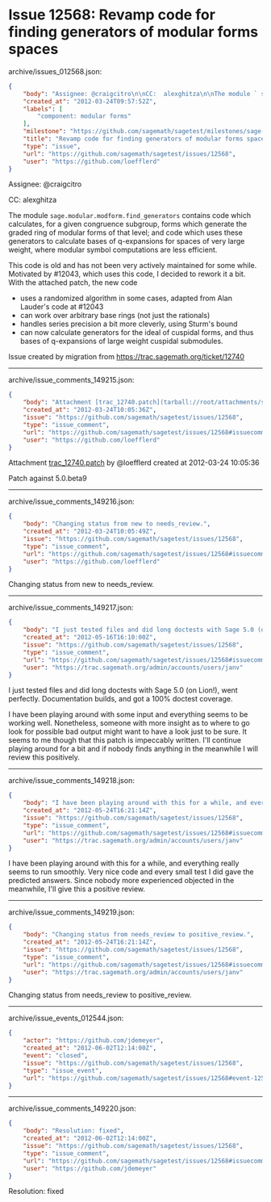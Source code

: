 # Issue 12568: Revamp code for finding generators of modular forms spaces

archive/issues_012568.json:
```json
{
    "body": "Assignee: @craigcitro\n\nCC:  alexghitza\n\nThe module ` sage.modular.modform.find_generators ` contains code which calculates, for a given congruence subgroup, forms which generate the graded ring of modular forms of that level; and code which uses these generators to calculate bases of q-expansions for spaces of very large weight, where modular symbol computations are less efficient.\n\nThis code is old and has not been very actively maintained for some while. Motivated by #12043, which uses this code, I decided to rework it a bit. With the attached patch, the new code\n\n* uses a randomized algorithm in some cases, adapted from Alan Lauder's code at #12043\n* can work over arbitrary base rings (not just the rationals)\n* handles series precision a bit more cleverly, using Sturm's bound\n* can now calculate generators for the ideal of cuspidal forms, and thus bases of\n  q-expansions of large weight cuspidal submodules.\n\n\n\nIssue created by migration from https://trac.sagemath.org/ticket/12740\n\n",
    "created_at": "2012-03-24T09:57:52Z",
    "labels": [
        "component: modular forms"
    ],
    "milestone": "https://github.com/sagemath/sagetest/milestones/sage-5.1",
    "title": "Revamp code for finding generators of modular forms spaces",
    "type": "issue",
    "url": "https://github.com/sagemath/sagetest/issues/12568",
    "user": "https://github.com/loefflerd"
}
```
Assignee: @craigcitro

CC:  alexghitza

The module ` sage.modular.modform.find_generators ` contains code which calculates, for a given congruence subgroup, forms which generate the graded ring of modular forms of that level; and code which uses these generators to calculate bases of q-expansions for spaces of very large weight, where modular symbol computations are less efficient.

This code is old and has not been very actively maintained for some while. Motivated by #12043, which uses this code, I decided to rework it a bit. With the attached patch, the new code

* uses a randomized algorithm in some cases, adapted from Alan Lauder's code at #12043
* can work over arbitrary base rings (not just the rationals)
* handles series precision a bit more cleverly, using Sturm's bound
* can now calculate generators for the ideal of cuspidal forms, and thus bases of
  q-expansions of large weight cuspidal submodules.



Issue created by migration from https://trac.sagemath.org/ticket/12740





---

archive/issue_comments_149215.json:
```json
{
    "body": "Attachment [trac_12740.patch](tarball://root/attachments/some-uuid/ticket12740/trac_12740.patch) by @loefflerd created at 2012-03-24 10:05:36\n\nPatch against 5.0.beta9",
    "created_at": "2012-03-24T10:05:36Z",
    "issue": "https://github.com/sagemath/sagetest/issues/12568",
    "type": "issue_comment",
    "url": "https://github.com/sagemath/sagetest/issues/12568#issuecomment-149215",
    "user": "https://github.com/loefflerd"
}
```

Attachment [trac_12740.patch](tarball://root/attachments/some-uuid/ticket12740/trac_12740.patch) by @loefflerd created at 2012-03-24 10:05:36

Patch against 5.0.beta9



---

archive/issue_comments_149216.json:
```json
{
    "body": "Changing status from new to needs_review.",
    "created_at": "2012-03-24T10:05:49Z",
    "issue": "https://github.com/sagemath/sagetest/issues/12568",
    "type": "issue_comment",
    "url": "https://github.com/sagemath/sagetest/issues/12568#issuecomment-149216",
    "user": "https://github.com/loefflerd"
}
```

Changing status from new to needs_review.



---

archive/issue_comments_149217.json:
```json
{
    "body": "I just tested files and did long doctests with Sage 5.0 (on Lion!), went perfectly. \nDocumentation builds, and got a 100% doctest coverage. \n\nI have been playing around with some input and everything seems to be working well. \nNonetheless, someone with more insight as to where to go look for possible bad output might want to have a look just to be sure.\nIt seems to me though that this patch is impeccably written. I'll continue playing around for a bit and if nobody finds anything in the meanwhile I will review this positively.",
    "created_at": "2012-05-16T16:10:00Z",
    "issue": "https://github.com/sagemath/sagetest/issues/12568",
    "type": "issue_comment",
    "url": "https://github.com/sagemath/sagetest/issues/12568#issuecomment-149217",
    "user": "https://trac.sagemath.org/admin/accounts/users/janv"
}
```

I just tested files and did long doctests with Sage 5.0 (on Lion!), went perfectly. 
Documentation builds, and got a 100% doctest coverage. 

I have been playing around with some input and everything seems to be working well. 
Nonetheless, someone with more insight as to where to go look for possible bad output might want to have a look just to be sure.
It seems to me though that this patch is impeccably written. I'll continue playing around for a bit and if nobody finds anything in the meanwhile I will review this positively.



---

archive/issue_comments_149218.json:
```json
{
    "body": "I have been playing around with this for a while, and everything really seems to run smoothly. Very nice code and every small test I did gave the predicted answers. Since nobody more experienced objected in the meanwhile, I'll give this a positive review.",
    "created_at": "2012-05-24T16:21:14Z",
    "issue": "https://github.com/sagemath/sagetest/issues/12568",
    "type": "issue_comment",
    "url": "https://github.com/sagemath/sagetest/issues/12568#issuecomment-149218",
    "user": "https://trac.sagemath.org/admin/accounts/users/janv"
}
```

I have been playing around with this for a while, and everything really seems to run smoothly. Very nice code and every small test I did gave the predicted answers. Since nobody more experienced objected in the meanwhile, I'll give this a positive review.



---

archive/issue_comments_149219.json:
```json
{
    "body": "Changing status from needs_review to positive_review.",
    "created_at": "2012-05-24T16:21:14Z",
    "issue": "https://github.com/sagemath/sagetest/issues/12568",
    "type": "issue_comment",
    "url": "https://github.com/sagemath/sagetest/issues/12568#issuecomment-149219",
    "user": "https://trac.sagemath.org/admin/accounts/users/janv"
}
```

Changing status from needs_review to positive_review.



---

archive/issue_events_012544.json:
```json
{
    "actor": "https://github.com/jdemeyer",
    "created_at": "2012-06-02T12:14:00Z",
    "event": "closed",
    "issue": "https://github.com/sagemath/sagetest/issues/12568",
    "type": "issue_event",
    "url": "https://github.com/sagemath/sagetest/issues/12568#event-12544"
}
```



---

archive/issue_comments_149220.json:
```json
{
    "body": "Resolution: fixed",
    "created_at": "2012-06-02T12:14:00Z",
    "issue": "https://github.com/sagemath/sagetest/issues/12568",
    "type": "issue_comment",
    "url": "https://github.com/sagemath/sagetest/issues/12568#issuecomment-149220",
    "user": "https://github.com/jdemeyer"
}
```

Resolution: fixed
